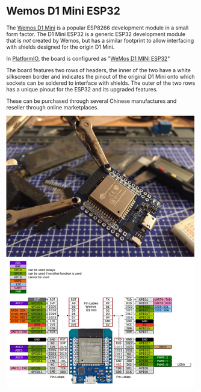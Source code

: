 # Wemos D1 Mini ESP32

The [Wemos D1 Mini](https://www.wemos.cc/en/latest/d1/d1_mini.html) is a popular ESP8266 development module in a small form factor. The D1 Mini ESP32 is a generic ESP32 development module that is _not_ created by Wemos, but has a similar footprint to allow interfacing with shields designed for the origin D1 Mini.

In [PlatformIO](https://platformio.org), the board is configured as "[WeMos D1 MINI ESP32](https://docs.platformio.org/en/latest/boards/espressif32/wemos_d1_mini32.html)"

The board features two rows of headers, the inner of the two have a white silkscreen border and indicates the pinout of the original D1 Mini onto which sockets can be soldered to interface with shields. The outer of the two rows has a unique pinout for the ESP32 and its upgraded features.

These can be purchased through several Chinese manufactures and reseller through online marketplaces.

<img src="images/wemos_d1_mini_esp32_with_helping_hands.jpg" alt="wemos d1 mini" width="500px">
<img src="images/wemos_d1_mini_esp32_pinout.png" alt="wemos d1 mini pinout" width="500px">

